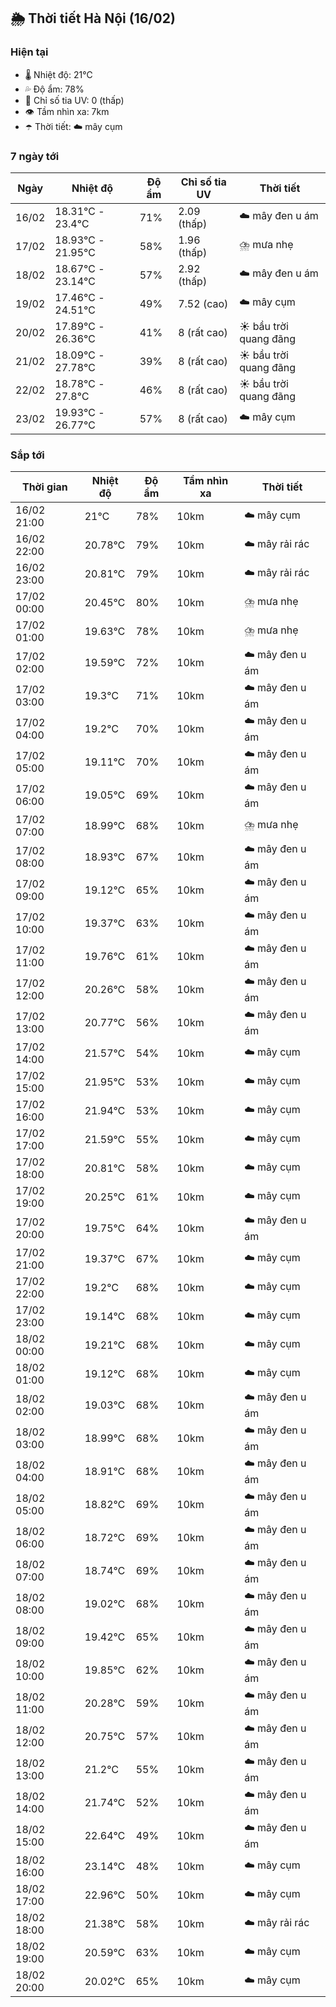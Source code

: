## 🌦️ Thời tiết Hà Nội (16/02)

### Hiện tại

- 🌡️ Nhiệt độ: 21℃
- 💦 Độ ẩm: 78%
- 🌟 Chỉ số tia UV: 0 (thấp)
- 👁️ Tầm nhìn xa: 7km
- ☂️ Thời tiết: ☁️ mây cụm

### 7 ngày tới

| Ngày | Nhiệt độ | Độ ẩm | Chỉ số tia UV | Thời tiết |
| --- | --- | --- | --- | --- |
| 16/02 | 18.31℃ - 23.4℃ | 71% | 2.09 (thấp) | ☁️ mây đen u ám |
| 17/02 | 18.93℃ - 21.95℃ | 58% | 1.96 (thấp) | ⛈️ mưa nhẹ |
| 18/02 | 18.67℃ - 23.14℃ | 57% | 2.92 (thấp) | ☁️ mây đen u ám |
| 19/02 | 17.46℃ - 24.51℃ | 49% | 7.52 (cao) | ☁️ mây cụm |
| 20/02 | 17.89℃ - 26.36℃ | 41% | 8 (rất cao) | ☀️ bầu trời quang đãng |
| 21/02 | 18.09℃ - 27.78℃ | 39% | 8 (rất cao) | ☀️ bầu trời quang đãng |
| 22/02 | 18.78℃ - 27.8℃ | 46% | 8 (rất cao) | ☀️ bầu trời quang đãng |
| 23/02 | 19.93℃ - 26.77℃ | 57% | 8 (rất cao) | ☁️ mây cụm |

### Sắp tới

| Thời gian | Nhiệt độ | Độ ẩm | Tầm nhìn xa | Thời tiết |
| --- | --- | --- | --- | --- |
| 16/02 21:00 | 21℃ | 78% | 10km | ☁️ mây cụm |
| 16/02 22:00 | 20.78℃ | 79% | 10km | ☁️ mây rải rác |
| 16/02 23:00 | 20.81℃ | 79% | 10km | ☁️ mây rải rác |
| 17/02 00:00 | 20.45℃ | 80% | 10km | ⛈️ mưa nhẹ |
| 17/02 01:00 | 19.63℃ | 78% | 10km | ⛈️ mưa nhẹ |
| 17/02 02:00 | 19.59℃ | 72% | 10km | ☁️ mây đen u ám |
| 17/02 03:00 | 19.3℃ | 71% | 10km | ☁️ mây đen u ám |
| 17/02 04:00 | 19.2℃ | 70% | 10km | ☁️ mây đen u ám |
| 17/02 05:00 | 19.11℃ | 70% | 10km | ☁️ mây đen u ám |
| 17/02 06:00 | 19.05℃ | 69% | 10km | ☁️ mây đen u ám |
| 17/02 07:00 | 18.99℃ | 68% | 10km | ⛈️ mưa nhẹ |
| 17/02 08:00 | 18.93℃ | 67% | 10km | ☁️ mây đen u ám |
| 17/02 09:00 | 19.12℃ | 65% | 10km | ☁️ mây đen u ám |
| 17/02 10:00 | 19.37℃ | 63% | 10km | ☁️ mây đen u ám |
| 17/02 11:00 | 19.76℃ | 61% | 10km | ☁️ mây đen u ám |
| 17/02 12:00 | 20.26℃ | 58% | 10km | ☁️ mây đen u ám |
| 17/02 13:00 | 20.77℃ | 56% | 10km | ☁️ mây đen u ám |
| 17/02 14:00 | 21.57℃ | 54% | 10km | ☁️ mây cụm |
| 17/02 15:00 | 21.95℃ | 53% | 10km | ☁️ mây cụm |
| 17/02 16:00 | 21.94℃ | 53% | 10km | ☁️ mây cụm |
| 17/02 17:00 | 21.59℃ | 55% | 10km | ☁️ mây cụm |
| 17/02 18:00 | 20.81℃ | 58% | 10km | ☁️ mây cụm |
| 17/02 19:00 | 20.25℃ | 61% | 10km | ☁️ mây cụm |
| 17/02 20:00 | 19.75℃ | 64% | 10km | ☁️ mây đen u ám |
| 17/02 21:00 | 19.37℃ | 67% | 10km | ☁️ mây cụm |
| 17/02 22:00 | 19.2℃ | 68% | 10km | ☁️ mây cụm |
| 17/02 23:00 | 19.14℃ | 68% | 10km | ☁️ mây cụm |
| 18/02 00:00 | 19.21℃ | 68% | 10km | ☁️ mây cụm |
| 18/02 01:00 | 19.12℃ | 68% | 10km | ☁️ mây cụm |
| 18/02 02:00 | 19.03℃ | 68% | 10km | ☁️ mây đen u ám |
| 18/02 03:00 | 18.99℃ | 68% | 10km | ☁️ mây đen u ám |
| 18/02 04:00 | 18.91℃ | 68% | 10km | ☁️ mây đen u ám |
| 18/02 05:00 | 18.82℃ | 69% | 10km | ☁️ mây đen u ám |
| 18/02 06:00 | 18.72℃ | 69% | 10km | ☁️ mây đen u ám |
| 18/02 07:00 | 18.74℃ | 69% | 10km | ☁️ mây đen u ám |
| 18/02 08:00 | 19.02℃ | 68% | 10km | ☁️ mây đen u ám |
| 18/02 09:00 | 19.42℃ | 65% | 10km | ☁️ mây đen u ám |
| 18/02 10:00 | 19.85℃ | 62% | 10km | ☁️ mây đen u ám |
| 18/02 11:00 | 20.28℃ | 59% | 10km | ☁️ mây đen u ám |
| 18/02 12:00 | 20.75℃ | 57% | 10km | ☁️ mây đen u ám |
| 18/02 13:00 | 21.2℃ | 55% | 10km | ☁️ mây đen u ám |
| 18/02 14:00 | 21.74℃ | 52% | 10km | ☁️ mây đen u ám |
| 18/02 15:00 | 22.64℃ | 49% | 10km | ☁️ mây đen u ám |
| 18/02 16:00 | 23.14℃ | 48% | 10km | ☁️ mây cụm |
| 18/02 17:00 | 22.96℃ | 50% | 10km | ☁️ mây cụm |
| 18/02 18:00 | 21.38℃ | 58% | 10km | ☁️ mây rải rác |
| 18/02 19:00 | 20.59℃ | 63% | 10km | ☁️ mây cụm |
| 18/02 20:00 | 20.02℃ | 65% | 10km | ☁️ mây cụm |
